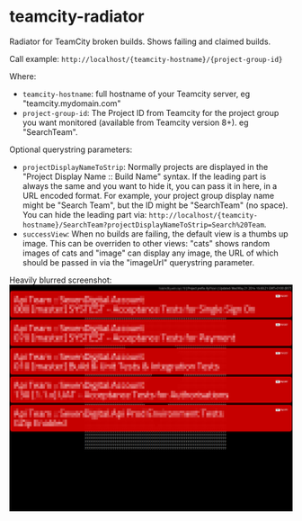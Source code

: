 teamcity-radiator
=================

Radiator for TeamCity broken builds. Shows failing and claimed builds.

Call example: `http://localhost/{teamcity-hostname}/{project-group-id}`

Where:
* `teamcity-hostname`: full hostname of your Teamcity server, eg "teamcity.mydomain.com"
* `project-group-id`: The Project ID from Teamcity for the project group you want monitored (available from Teamcity version 8+). eg "SearchTeam".

Optional querystring parameters:
* `projectDisplayNameToStrip`: Normally projects are displayed in the "Project Display Name :: Build Name" syntax. If the leading part is always the same and you want to hide it, you can pass it in here, in a URL encoded format. For example, your project group display name might be "Search Team", but the ID might be "SearchTeam" (no space). You can hide the leading part via: `http://localhost/{teamcity-hostname}/SearchTeam?projectDisplayNameToStrip=Search%20Team`.
* `successView`: When no builds are failing, the default view is a thumbs up image. This can be overriden to other views: "cats" shows random images of cats and "image" can display any image, the URL of which should be passed in via the "imageUrl" querystring parameter.

Heavily blurred screenshot:
![Screenshot](docs/teamcity-radiator.png?raw=true "Screenshot")
